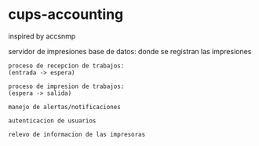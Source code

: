 cups-accounting
===============

inspired by accsnmp


servidor de impresiones
    base de datos: donde se registran las impresiones

    proceso de recepcion de trabajos:
    (entrada -> espera)

    proceso de impresion de trabajos:
    (espera -> salida)

    manejo de alertas/notificaciones 

    autenticacion de usuarios

    relevo de informacion de las impresoras
